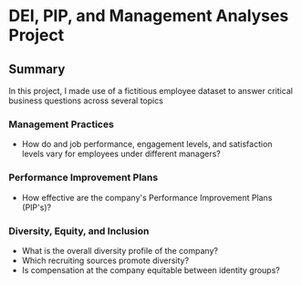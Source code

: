 # DEI, PIP, and Management Analyses Project 

## Summary

In this project, I made use of a fictitious employee dataset to answer critical business questions across several topics

### Management Practices

* How do and job performance, engagement levels, and satisfaction levels vary for employees under different managers?

### Performance Improvement Plans 

* How effective are the company's Performance Improvement Plans (PIP's)?

### Diversity, Equity, and Inclusion

* What is the overall diversity profile of the company?
* Which recruiting sources promote diversity?
* Is compensation at the company equitable between identity groups?
